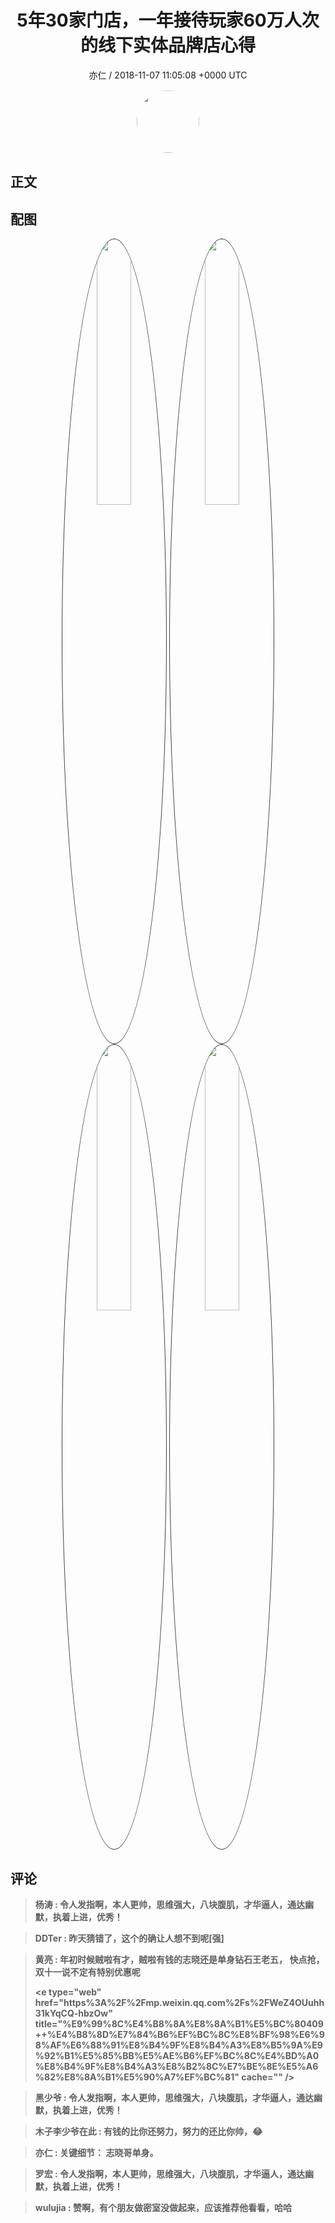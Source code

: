 <h1 align="center">5年30家门店，一年接待玩家60万人次的线下实体品牌店心得</h1>
<p align="center">
    <a>亦仁 / 2018-11-07 11:05:08 &#43;0000 UTC</a>
</p>

<div align="center">
    <img src="https://images.zsxq.com/Fn3NQqCN8nuGF86yZPXSbEsl0mb3?e=1590940799&amp;token=kIxbL07-8jAj8w1n4s9zv64FuZZNEATmlU_Vm6zD:pfbNc8W3hS0oYG_hyXXh_rHMHuc=" width="100" height="100" style="border:1px solid;border-radius:50%; color:#ffffff"/>
</div>

## 正文

<div>

</div>

## 配图
<div class="image" align="center">

<img src="https://images.zsxq.com/FsA41TpfJxsjDEbGvi6Dp94U9xxc?e=1590940799&amp;token=kIxbL07-8jAj8w1n4s9zv64FuZZNEATmlU_Vm6zD:1iX7DX7ihDx4-bqCKMX6ROf5Gis=" width="33%" height="33%" style="border:1px solid;border-radius:50%; color:#3c3f41"/>

<img src="https://images.zsxq.com/FrSME6e_f6cO7MXCEfYIhiGo1qzH?imageMogr2/auto-orient/thumbnail/800x/format/jpg/blur/1x0/quality/75&amp;e=1590940799&amp;token=kIxbL07-8jAj8w1n4s9zv64FuZZNEATmlU_Vm6zD:EZxZy8txKQVKWyzlv9oKEZYvZsA=" width="33%" height="33%" style="border:1px solid;border-radius:50%; color:#3c3f41"/>

<img src="https://images.zsxq.com/FhsVmpmWZGHbfr1XvldrI8rK-AKy?imageMogr2/auto-orient/thumbnail/800x/format/jpg/blur/1x0/quality/75&amp;e=1590940799&amp;token=kIxbL07-8jAj8w1n4s9zv64FuZZNEATmlU_Vm6zD:HUZjvDBK63qPVre_6Mb7WzXkVPE=" width="33%" height="33%" style="border:1px solid;border-radius:50%; color:#3c3f41"/>

<img src="https://images.zsxq.com/FhUoZwuSBA1YuxAVFtsr_Kvi-2Ng?imageMogr2/auto-orient/thumbnail/800x/format/jpg/blur/1x0/quality/75&amp;e=1590940799&amp;token=kIxbL07-8jAj8w1n4s9zv64FuZZNEATmlU_Vm6zD:JvaoG-313BAy4vYu2WljeS6hqxk=" width="33%" height="33%" style="border:1px solid;border-radius:50%; color:#3c3f41"/>

</div>

## 评论

<div align="left">
<div>

<blockquote >
<span> <strong>杨涛 : 令人发指啊，本人更帅，思维强大，八块腹肌，才华逼人，通达幽默，执着上进，优秀！ </strong></span>
</blockquote>

<blockquote >
<span> <strong>DDTer : 昨天猜错了，这个的确让人想不到呢[强] </strong></span>
</blockquote>

<blockquote >
<span> <strong>黄亮 : 年初时候贼啦有才，贼啦有钱的志晓还是单身钻石王老五，
快点抢，双十一说不定有特别优惠呢

&lt;e type=&#34;web&#34; href=&#34;https%3A%2F%2Fmp.weixin.qq.com%2Fs%2FWeZ4OUuhh31kYqCQ-hbzOw&#34; title=&#34;%E9%99%8C%E4%B8%8A%E8%8A%B1%E5%BC%80409&#43;&#43;%E4%B8%8D%E7%84%B6%EF%BC%8C%E8%BF%98%E6%98%AF%E6%88%91%E8%B4%9F%E8%B4%A3%E8%B5%9A%E9%92%B1%E5%85%BB%E5%AE%B6%EF%BC%8C%E4%BD%A0%E8%B4%9F%E8%B4%A3%E8%B2%8C%E7%BE%8E%E5%A6%82%E8%8A%B1%E5%90%A7%EF%BC%81&#34; cache=&#34;&#34; /&gt; </strong></span>
</blockquote>

<blockquote >
<span> <strong>黑少爷 : 令人发指啊，本人更帅，思维强大，八块腹肌，才华逼人，通达幽默，执着上进，优秀！ </strong></span>
</blockquote>

<blockquote >
<span> <strong>木子李少爷在此 : 有钱的比你还努力，努力的还比你帅，😂 </strong></span>
</blockquote>

<blockquote >
<span> <strong>亦仁 : 关键细节： 志晓哥单身。 </strong></span>
</blockquote>

<blockquote >
<span> <strong>罗宏 : 令人发指啊，本人更帅，思维强大，八块腹肌，才华逼人，通达幽默，执着上进，优秀！ </strong></span>
</blockquote>

<blockquote >
<span> <strong>wulujia : 赞啊，有个朋友做密室没做起来，应该推荐他看看，哈哈 </strong></span>
</blockquote>

</div>
</div>